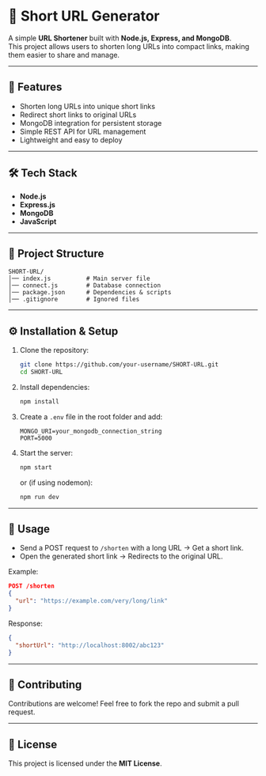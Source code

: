 # 🔗 Short URL Generator

A simple **URL Shortener** built with **Node.js, Express, and MongoDB**.  
This project allows users to shorten long URLs into compact links, making them easier to share and manage.

---

## 🚀 Features
- Shorten long URLs into unique short links
- Redirect short links to original URLs
- MongoDB integration for persistent storage
- Simple REST API for URL management
- Lightweight and easy to deploy

---

## 🛠️ Tech Stack
- **Node.js**
- **Express.js**
- **MongoDB**
- **JavaScript**

---

## 📂 Project Structure
```
SHORT-URL/
│── index.js          # Main server file
│── connect.js        # Database connection
│── package.json      # Dependencies & scripts
│── .gitignore        # Ignored files
```

---

## ⚙️ Installation & Setup

1. Clone the repository:
   ```bash
   git clone https://github.com/your-username/SHORT-URL.git
   cd SHORT-URL
   ```

2. Install dependencies:
   ```bash
   npm install
   ```

3. Create a `.env` file in the root folder and add:
   ```env
   MONGO_URI=your_mongodb_connection_string
   PORT=5000
   ```

4. Start the server:
   ```bash
   npm start
   ```
   or (if using nodemon):
   ```bash
   npm run dev
   ```

---

## 📌 Usage
- Send a POST request to `/shorten` with a long URL → Get a short link.
- Open the generated short link → Redirects to the original URL.

Example:
```json
POST /shorten
{
  "url": "https://example.com/very/long/link"
}
```
Response:
```json
{
  "shortUrl": "http://localhost:8002/abc123"
}
```

---

## 🤝 Contributing
Contributions are welcome! Feel free to fork the repo and submit a pull request.

---

## 📜 License
This project is licensed under the **MIT License**.
